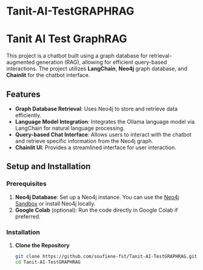 # Tanit-AI-TestGRAPHRAG

# Tanit AI Test GraphRAG

This project is a chatbot built using a graph database for retrieval-augmented generation (RAG), allowing for efficient query-based interactions. The project utilizes **LangChain**, **Neo4j** graph database, and **Chainlit** for the chatbot interface.

## Features

- **Graph Database Retrieval**: Uses Neo4j to store and retrieve data efficiently.
- **Language Model Integration**: Integrates the Ollama language model via LangChain for natural language processing.
- **Query-based Chat Interface**: Allows users to interact with the chatbot and retrieve specific information from the Neo4j graph.
- **Chainlit UI**: Provides a streamlined interface for user interaction.

## Setup and Installation

### Prerequisites

1. **Neo4j Database**: Set up a Neo4j instance. You can use the [Neo4j Sandbox](https://sandbox.neo4j.com/) or install Neo4j locally.
2. **Google Colab** (optional): Run the code directly in Google Colab if preferred.

### Installation

1. **Clone the Repository**
   ```bash
   git clone https://github.com/soufiene-fst/Tanit-AI-TestGRAPHRAG.git
   cd Tanit-AI-TestGRAPHRAG
